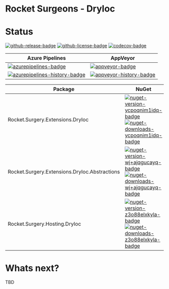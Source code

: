 # Rocket Surgeons - DryIoc

# Status

<!-- badges -->
[![github-release-badge]][github-release]
[![github-license-badge]][github-license]
[![codecov-badge]][codecov]
<!-- badges -->

<!-- history badges -->
| Azure Pipelines | AppVeyor |
| --------------- | -------- |
| [![azurepipelines-badge]][azurepipelines] | [![appveyor-badge]][appveyor] |
| [![azurepipelines-history-badge]][azurepipelines-history] | [![appveyor-history-badge]][appveyor-history] |
<!-- history badges -->

<!-- nuget packages -->
| Package | NuGet |
| ------- | ----- |
| Rocket.Surgery.Extensions.DryIoc | [![nuget-version-ycpoqnim1idq-badge]![nuget-downloads-ycpoqnim1idq-badge]][nuget-ycpoqnim1idq] |
| Rocket.Surgery.Extensions.DryIoc.Abstractions | [![nuget-version-wj+ajqgucayq-badge]![nuget-downloads-wj+ajqgucayq-badge]][nuget-wj+ajqgucayq] |
| Rocket.Surgery.Hosting.DryIoc | [![nuget-version-z3o88elxkyla-badge]![nuget-downloads-z3o88elxkyla-badge]][nuget-z3o88elxkyla] |
<!-- nuget packages -->

# Whats next?

TBD

<!-- generated references -->
[github-release]: https://github.com/RocketSurgeonsGuild/DryIoc.Extensions/releases/latest
[github-release-badge]: https://img.shields.io/github/release/RocketSurgeonsGuild/DryIoc.Extensions.svg?logo=github&style=flat "Latest Release"
[github-license]: https://github.com/RocketSurgeonsGuild/DryIoc.Extensions/blob/master/LICENSE
[github-license-badge]: https://img.shields.io/github/license/RocketSurgeonsGuild/DryIoc.Extensions.svg?style=flat "License"
[codecov]: https://codecov.io/gh/RocketSurgeonsGuild/DryIoc.Extensions
[codecov-badge]: https://img.shields.io/codecov/c/github/RocketSurgeonsGuild/DryIoc.Extensions.svg?color=E03997&label=codecov&logo=codecov&logoColor=E03997&style=flat "Code Coverage"
[azurepipelines]: https://rocketsurgeonsguild.visualstudio.com/Libraries/_build/latest?definitionId=44&branchName=master
[azurepipelines-badge]: https://img.shields.io/azure-devops/build/rocketsurgeonsguild/Libraries/44.svg?color=98C6FF&label=azure%20pipelines&logo=azuredevops&logoColor=98C6FF&style=flat "Azure Pipelines Status"
[azurepipelines-history]: https://rocketsurgeonsguild.visualstudio.com/Libraries/_build?definitionId=44&branchName=master
[azurepipelines-history-badge]: https://buildstats.info/azurepipelines/chart/rocketsurgeonsguild/Libraries/44?includeBuildsFromPullRequest=false "Azure Pipelines History"
[appveyor]: https://ci.appveyor.com/project/RocketSurgeonsGuild/dryioc-extensions
[appveyor-badge]: https://img.shields.io/appveyor/ci/RocketSurgeonsGuild/dryioc-extensions.svg?color=00b3e0&label=appveyor&logo=appveyor&logoColor=00b3e0&style=flat "AppVeyor Status"
[appveyor-history]: https://ci.appveyor.com/project/RocketSurgeonsGuild/dryioc-extensions/history
[appveyor-history-badge]: https://buildstats.info/appveyor/chart/RocketSurgeonsGuild/dryioc-extensions?includeBuildsFromPullRequest=false "AppVeyor History"
[nuget-ycpoqnim1idq]: https://www.nuget.org/packages/Rocket.Surgery.Extensions.DryIoc/
[nuget-version-ycpoqnim1idq-badge]: https://img.shields.io/nuget/v/Rocket.Surgery.Extensions.DryIoc.svg?color=004880&logo=nuget&style=flat-square "NuGet Version"
[nuget-downloads-ycpoqnim1idq-badge]: https://img.shields.io/nuget/dt/Rocket.Surgery.Extensions.DryIoc.svg?color=004880&logo=nuget&style=flat-square "NuGet Downloads"
[nuget-wj+ajqgucayq]: https://www.nuget.org/packages/Rocket.Surgery.Extensions.DryIoc.Abstractions/
[nuget-version-wj+ajqgucayq-badge]: https://img.shields.io/nuget/v/Rocket.Surgery.Extensions.DryIoc.Abstractions.svg?color=004880&logo=nuget&style=flat-square "NuGet Version"
[nuget-downloads-wj+ajqgucayq-badge]: https://img.shields.io/nuget/dt/Rocket.Surgery.Extensions.DryIoc.Abstractions.svg?color=004880&logo=nuget&style=flat-square "NuGet Downloads"
[nuget-z3o88elxkyla]: https://www.nuget.org/packages/Rocket.Surgery.Hosting.DryIoc/
[nuget-version-z3o88elxkyla-badge]: https://img.shields.io/nuget/v/Rocket.Surgery.Hosting.DryIoc.svg?color=004880&logo=nuget&style=flat-square "NuGet Version"
[nuget-downloads-z3o88elxkyla-badge]: https://img.shields.io/nuget/dt/Rocket.Surgery.Hosting.DryIoc.svg?color=004880&logo=nuget&style=flat-square "NuGet Downloads"
<!-- generated references -->

<!-- nuke-data
github:
  owner: RocketSurgeonsGuild
  repository: DryIoc.Extensions
azurepipelines:
  account: rocketsurgeonsguild
  teamproject: Libraries
  builddefinition: 44
appveyor:
  account: RocketSurgeonsGuild
  build: dryioc-extensions
-->
